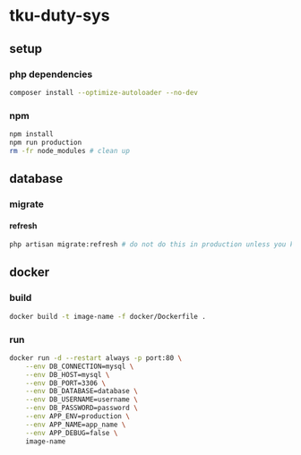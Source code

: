 # tku-duty-sys

## setup

### php dependencies

```sh
composer install --optimize-autoloader --no-dev
```

### npm

```sh
npm install
npm run production
rm -fr node_modules # clean up
```

## database

### migrate

#### refresh

```sh
php artisan migrate:refresh # do not do this in production unless you know exactly what you're doing
```

## docker

### build

```sh
docker build -t image-name -f docker/Dockerfile .
```

### run

```sh
docker run -d --restart always -p port:80 \
    --env DB_CONNECTION=mysql \
    --env DB_HOST=mysql \
    --env DB_PORT=3306 \
    --env DB_DATABASE=database \
    --env DB_USERNAME=username \
    --env DB_PASSWORD=password \
    --env APP_ENV=production \
    --env APP_NAME=app_name \
    --env APP_DEBUG=false \
    image-name
```
